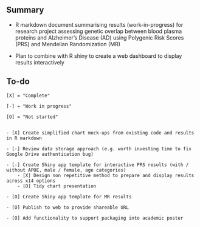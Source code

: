 Summary
-------

* R markdown document summarising results (work-in-progress) for research project assessing genetic overlap between blood plasma proteins and Alzheimer’s Disease (AD) using Polygenic Risk Scores (PRS) and Mendelian Randomization (MR)   

* Plan to combine with R shiny to create a web dashboard to display results interactively   


To-do
-------

```
[X] = "Complete"  

[-] = "Work in progress"  

[O] = "Not started"  


- [X] Create simplified chart mock-ups from existing code and results in R markdown

- [-] Review data storage approach (e.g. worth investing time to fix Google Drive authentication bug)  

- [-] Create Shiny app template for interactive PRS results (with / without APOE, male / female, age categories)
    - [X] Design non repetitive method to prepare and display results across x14 options   
    - [O] Tidy chart presentation  

- [O] Create Shiny app template for MR results 

- [O] Publish to web to provide shareable URL

- [O] Add functionality to support packaging into academic poster

```